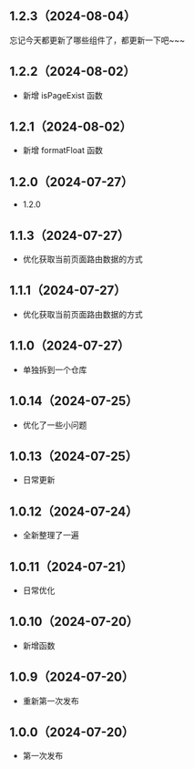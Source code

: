 ## 1.2.3（2024-08-04）
忘记今天都更新了哪些组件了，都更新一下吧~~~
## 1.2.2（2024-08-02）
- 新增 isPageExist 函数
## 1.2.1（2024-08-02）
- 新增 formatFloat 函数
## 1.2.0（2024-07-27）
- 1.2.0
## 1.1.3（2024-07-27）
- 优化获取当前页面路由数据的方式
## 1.1.1（2024-07-27）
- 优化获取当前页面路由数据的方式
## 1.1.0（2024-07-27）
- 单独拆到一个仓库
## 1.0.14（2024-07-25）
- 优化了一些小问题
## 1.0.13（2024-07-25）
- 日常更新
## 1.0.12（2024-07-24）
- 全新整理了一遍
## 1.0.11（2024-07-21）
- 日常优化
## 1.0.10（2024-07-20）
- 新增函数
## 1.0.9（2024-07-20）
- 重新第一次发布
## 1.0.0（2024-07-20）
- 第一次发布
